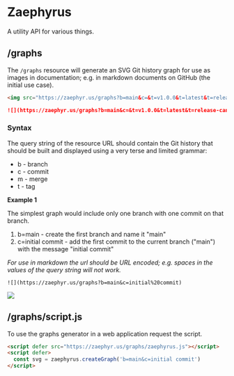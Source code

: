 # Zaephyrus

A utility API for various things.


## /graphs

The `/graphs` resource will generate an SVG Git history graph for use as images in documentation; e.g. in markdown documents on GitHub (the initial use case).

``` html
<img src="https://zaephyr.us/graphs?b=main&c=&t=v1.0.0&t=latest&t=release-candidate&t=stable&b=story-313&c=make%20it%20work&c=make%20it%20better&c=make%20it%20fast&b=main&m=story-313&t=v1.1.0&t=latest&t=release-candidate" />
```

``` markdown
![](https://zaephyr.us/graphs?b=main&c=&t=v1.0.0&t=latest&t=release-candidate&t=stable&b=story-313&c=make%20it%20work&c=make%20it%20better&c=make%20it%20fast&b=main&m=story-313&t=v1.1.0&t=latest&t=release-candidate)
```

### Syntax

The query string of the resource URL should contain the Git history that should be built and displayed using a very terse and limited grammar:

  * b - branch
  * c - commit
  * m - merge
  * t - tag

**Example 1**

The simplest graph would include only one branch with one commit on that branch.

  1. b=main - create the first branch and name it "main"
  2. c=initial commit - add the first commit to the current branch ("main") with the message "initial commit"

*For use in markdown the url should be URL encoded; e.g. spaces in the values of the query string will not work.*

```
![](https://zaephyr.us/graphs?b=main&c=initial%20commit)
```

![](https://zaephyr.us/graphs?b=main&c=initial%20commit)


## /graphs/script.js

To use the graphs generator in a web application request the script.

``` html
<script defer src="https://zaephyr.us/graphs/zaephyrus.js"></script>
<script defer>
  const svg = zaephyrus.createGraph('b=main&c=initial commit')
</script>
```
